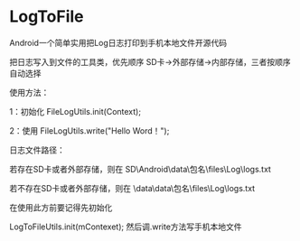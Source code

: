 # LogToFile
Android一个简单实用把Log日志打印到手机本地文件开源代码

把日志写入到文件的工具类，优先顺序 SD卡->外部存储->内部存储，三者按顺序自动选择

使用方法：

1：初始化 FileLogUtils.init(Context);

2：使用 FileLogUtils.write("Hello Word！");

日志文件路径：

若存在SD卡或者外部存储，则在 SD\Android\data\包名\files\Log\logs.txt

若不存在SD卡或者外部存储，则在 \data\data\包名\files\Log\logs.txt

在使用此方前要记得先初始化

LogToFileUtils.init(mContexet);
然后调.write方法写手机本地文件
